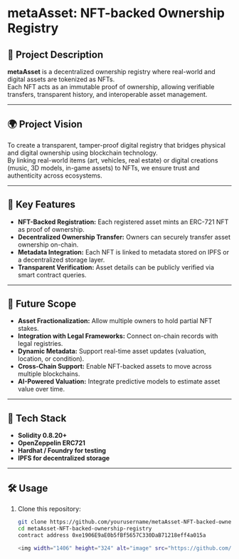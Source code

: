 # metaAsset: NFT-backed Ownership Registry

## 📘 Project Description
**metaAsset** is a decentralized ownership registry where real-world and digital assets are tokenized as NFTs.  
Each NFT acts as an immutable proof of ownership, allowing verifiable transfers, transparent history, and interoperable asset management.

---

## 🌍 Project Vision
To create a transparent, tamper-proof digital registry that bridges physical and digital ownership using blockchain technology.  
By linking real-world items (art, vehicles, real estate) or digital creations (music, 3D models, in-game assets) to NFTs, we ensure trust and authenticity across ecosystems.

---

## 🔑 Key Features
- **NFT-Backed Registration:** Each registered asset mints an ERC-721 NFT as proof of ownership.  
- **Decentralized Ownership Transfer:** Owners can securely transfer asset ownership on-chain.  
- **Metadata Integration:** Each NFT is linked to metadata stored on IPFS or a decentralized storage layer.  
- **Transparent Verification:** Asset details can be publicly verified via smart contract queries.  

---

## 🚀 Future Scope
- **Asset Fractionalization:** Allow multiple owners to hold partial NFT stakes.  
- **Integration with Legal Frameworks:** Connect on-chain records with legal registries.  
- **Dynamic Metadata:** Support real-time asset updates (valuation, location, or condition).  
- **Cross-Chain Support:** Enable NFT-backed assets to move across multiple blockchains.  
- **AI-Powered Valuation:** Integrate predictive models to estimate asset value over time.  

---

## 🧩 Tech Stack
- **Solidity 0.8.20+**
- **OpenZeppelin ERC721**
- **Hardhat / Foundry for testing**
- **IPFS for decentralized storage**

---

## 🛠️ Usage
1. Clone this repository:
   ```bash
   git clone https://github.com/yourusername/metaAsset-NFT-backed-ownership-registry.git
   cd metaAsset-NFT-backed-ownership-registry
   contract address 0xe1906E9aE0b5fBf5657C330DaB71218eff4a015a

   <img width="1406" height="324" alt="image" src="https://github.com/user-attachments/assets/20c25b3f-62b7-4e15-a4e6-6dbdf474608a" />

   
